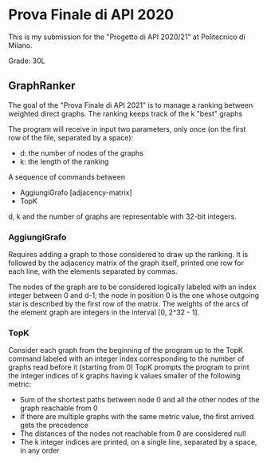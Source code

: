 # Prova Finale di API 2020

This is my submission for the "Progetto di API 2020/21" at Politecnico di Milano.

Grade: 30L

## GraphRanker

The goal of the "Prova Finale di API 2021" is to manage a ranking between weighted direct graphs.
The ranking keeps track of the k "best" graphs

The program will receive in input two parameters, only once (on the first row of the file, separated by a space):
- d: the number of nodes of the graphs
- k: the length of the ranking

A sequence of commands between
- AggiungiGrafo [adjacency-matrix]
- TopK

d, k and the number of graphs are representable with 32-bit integers. 

### AggiungiGrafo

Requires adding a graph to those considered to draw up the ranking. It is followed by the adjacency matrix of the graph itself, printed one row for each line, with the elements separated by commas.

The nodes of the graph are to be considered logically labeled with an index integer between 0 and d-1; the node in position 0 is the one whose outgoing star is described by the first row of the matrix.
The weights of the arcs of the element graph are integers in the interval [0, 2^32 - 1]. 

### TopK

Consider each graph from the beginning of the program up to the TopK command labeled with an integer index corresponding to the number of graphs read before it (starting from 0)
TopK prompts the program to print the integer indices of k graphs having k values smaller of the following metric:
- Sum of the shortest paths between node 0 and all the other nodes of the graph reachable from 0
- If there are multiple graphs with the same metric value, the first arrived gets the precedence
- The distances of the nodes not reachable from 0 are considered null
- The k integer indices are printed, on a single line, separated by a space, in any order 
